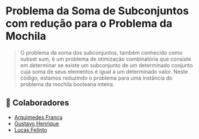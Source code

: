 # Problema da Soma de Subconjuntos com redução para o Problema da Mochila

> O problema da soma dos subconjuntos, também conhecido como subset sum, é um problema de otimização combinatória que consiste em determinar se existe um subconjunto de um determinado conjunto cuja soma de seus elementos é igual a um determinado valor. Neste código, estamos reduzindo o problema para uma instância do problema da mochila booleana inteira.


## 🤝 Colaboradores

- [Arquimedes França](https://github.com/arqowl)
- [Gustavo Henrique](https://github.com/Gustavohguedes)
- [Lucas Felinto](https://github.com/lucasvfelinto)
